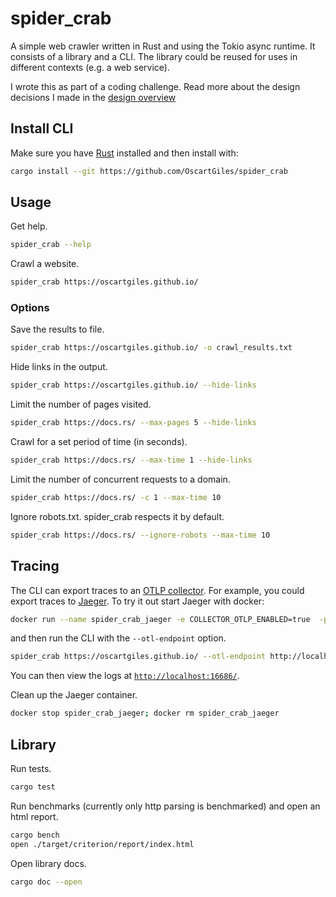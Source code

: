 # spider_crab

A simple web crawler written in Rust and using the Tokio async runtime.
It consists of a library and a CLI. The library could be reused for uses in different contexts (e.g. a web service).

I wrote this as part of a coding challenge. Read more about the design decisions I made in the [design overview](https://github.com/OscartGiles/spider_crab/issues/1)

## Install CLI

Make sure you have [Rust](https://www.rust-lang.org/tools/install) installed and then install with:

```bash
cargo install --git https://github.com/OscartGiles/spider_crab
```

## Usage

Get help.
```bash
spider_crab --help
```

Crawl a website.
```bash
spider_crab https://oscartgiles.github.io/
```

### Options
Save the results to file.
```bash
spider_crab https://oscartgiles.github.io/ -o crawl_results.txt
```

Hide links in the output.
```bash
spider_crab https://oscartgiles.github.io/ --hide-links
```

Limit the number of pages visited.
```bash
spider_crab https://docs.rs/ --max-pages 5 --hide-links
```

Crawl for a set period of time (in seconds).
```bash
spider_crab https://docs.rs/ --max-time 1 --hide-links
```

Limit the number of concurrent requests to a domain.

```bash
spider_crab https://docs.rs/ -c 1 --max-time 10  
```

Ignore robots.txt. spider_crab respects it by default.

```bash
spider_crab https://docs.rs/ --ignore-robots --max-time 10
```

## Tracing

The CLI can export traces to an [OTLP collector](https://opentelemetry.io/docs/collector/). For example, you could export traces to [Jaeger](https://www.jaegertracing.io/). To try it out start Jaeger with docker:

```bash
docker run --name spider_crab_jaeger -e COLLECTOR_OTLP_ENABLED=true  -p6831:6831/udp -p6832:6832/udp -p16686:16686 -p14268:14268 -p 4317:4317 jaegertracing/all-in-one:latest
```

and then run the CLI with the `--otl-endpoint` option.
```bash
spider_crab https://oscartgiles.github.io/ --otl-endpoint http://localhost:4317
```

You can then view the logs at [`http://localhost:16686/`](http://localhost:16686/).

Clean up the Jaeger container.
```bash
docker stop spider_crab_jaeger; docker rm spider_crab_jaeger
```


## Library

Run tests.
```bash
cargo test
```

Run benchmarks (currently only http parsing is benchmarked) and open an html report.
```bash
cargo bench
open ./target/criterion/report/index.html
```

Open library docs.
```bash
cargo doc --open
```

